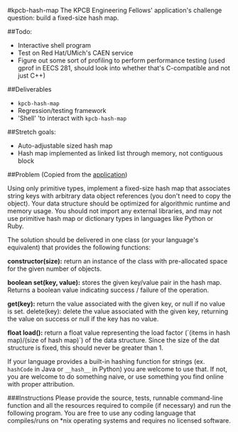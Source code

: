 #kpcb-hash-map
The KPCB Engineering Fellows' application's challenge question: build a fixed-size hash map.

##Todo:
* Interactive shell program
* Test on Red Hat/UMich's CAEN service
* Figure out some sort of profiling to perform performance testing (used gprof in EECS 281, should look into whether that's C-compatible and not just C++)

##Deliverables
* `kpcb-hash-map`
* Regression/testing framework
* 'Shell' 'to interact with `kpcb-hash-map`

##Stretch goals:
* Auto-adjustable sized hash map
* Hash map implemented as linked list through memory, not contiguous block

##Problem
(Copied from the [application](http://kpcbfellows.com/engineering/apply))

Using only primitive types, implement a fixed-size hash map that associates string keys with arbitrary data object references (you don't need to copy the object). Your data structure should be optimized for algorithmic runtime and memory usage. You should not import any external libraries, and may not use primitive hash map or dictionary types in languages like Python or Ruby.

The solution should be delivered in one class (or your language's equivalent) that provides the following functions:

**constructor(size):** return an instance of the class with pre-allocated space for the given number of objects.

**boolean set(key, value):** stores the given key/value pair in the hash map. Returns a boolean value indicating success / failure of the operation.

**get(key):** return the value associated with the given key, or null if no value is set.
delete(key): delete the value associated with the given key, returning the value on success or null if the key has no value.

**float load():** return a float value representing the load factor (\`(items in hash map)/(size of hash map)\`) of the data structure. Since the size of the dat structure is fixed, this should never be greater than 1.

If your language provides a built-in hashing function for strings (ex. `hashCode` in Java or `__hash__` in Python) you are welcome to use that. If not, you are welcome to do something naive, or use something you find online with proper attribution.

###Instructions
Please provide the source, tests, runnable command-line function and all the resources required to compile (if necessary) and run the following program. You are free to use any coding language that compiles/runs on *nix operating systems and requires no licensed software.
